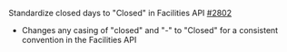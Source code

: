 Standardize closed days to "Closed" in Facilities API [#2802](https://github.com/department-of-veterans-affairs/vets-api/pull/2802)
- Changes any casing of "closed" and "-" to "Closed" for a consistent convention in the Facilities API

